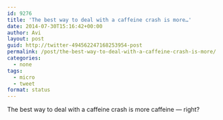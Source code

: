 ```yaml
---
id: 9276
title: 'The best way to deal with a caffeine crash is more…'
date: 2014-07-30T15:16:42+00:00
author: Avi
layout: post
guid: http://twitter-494562247168253954-post
permalink: /post/the-best-way-to-deal-with-a-caffeine-crash-is-more/
categories:
  - none
tags:
  - micro
  - tweet
format: status
---
```

The best way to deal with a caffeine crash is more caffeine — right?